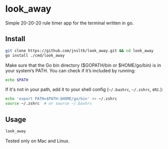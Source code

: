 
# look_away

Simple 20-20-20 rule timer app for the terminal written in go.

## Install

```sh
git clone https://github.com/jnsltk/look_away.git && cd look_away
go install ./cmd/look_away
```

Make sure that the Go bin directory ($GOPATH/bin or $HOME/go/bin) is in your system’s PATH. You can check if it’s included by running:

```sh
echo $PATH
```

If it's not in your path, add it to your shell config (`~/.bashrc`, `~/.zshrc`, etc.):

```sh
echo 'export PATH=$PATH:$HOME/go/bin' >> ~/.zshrc
source ~/.zshrc  # or source ~/.bashrc
```

## Usage

```sh
look_away
```

Tested only on Mac and Linux.
